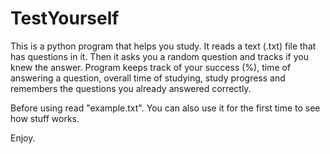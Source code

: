# TestYourself
This is a python program that helps you study.
It reads a text (.txt) file that has questions in it. Then it asks you a random question and tracks if you knew the answer.
Program keeps track of your success (%), time of answering a question, overall time of studying, study progress and remembers the questions you already answered correctly.

Before using read "example.txt". You can also use it for the first time to see how stuff works.

Enjoy.
